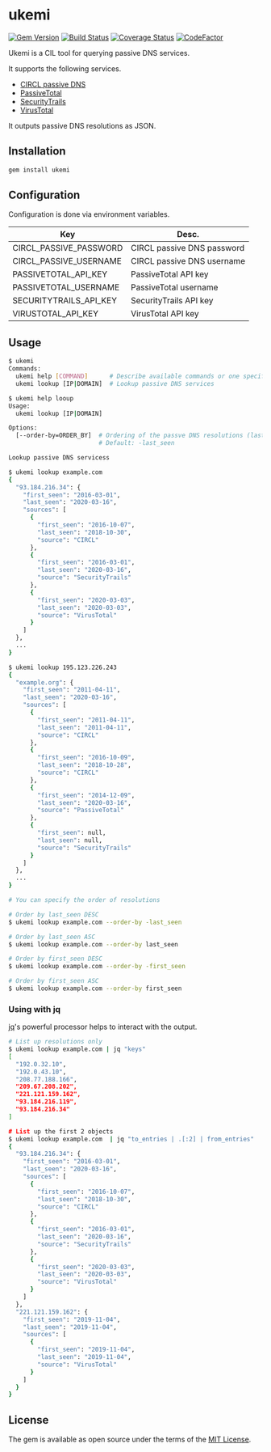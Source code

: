 # ukemi

[![Gem Version](https://badge.fury.io/rb/ukemi.svg)](https://badge.fury.io/rb/ukemi)
[![Build Status](https://travis-ci.com/ninoseki/ukemi.svg?branch=master)](https://travis-ci.com/ninoseki/ukemi)
[![Coverage Status](https://coveralls.io/repos/github/ninoseki/ukemi/badge.svg?branch=master)](https://coveralls.io/github/ninoseki/ukemi?branch=master)
[![CodeFactor](https://www.codefactor.io/repository/github/ninoseki/ukemi/badge)](https://www.codefactor.io/repository/github/ninoseki/ukemi)

Ukemi is a CIL tool for querying passive DNS services.

It supports the following services.

- [CIRCL passive DNS](https://www.circl.lu/services/passive-dns/)
- [PassiveTotal](https://community.riskiq.com/)
- [SecurityTrails](https://securitytrails.com/)
- [VirusTotal](http://virustotal.com)

It outputs passive DNS resolutions as JSON.

## Installation

```bash
gem install ukemi
```

## Configuration

Configuration is done via environment variables.

| Key                    | Desc.                      |
|------------------------|----------------------------|
| CIRCL_PASSIVE_PASSWORD | CIRCL passive DNS password |
| CIRCL_PASSIVE_USERNAME | CIRCL passive DNS username |
| PASSIVETOTAL_API_KEY   | PassiveTotal API key       |
| PASSIVETOTAL_USERNAME  | PassiveTotal username      |
| SECURITYTRAILS_API_KEY | SecurityTrails API key     |
| VIRUSTOTAL_API_KEY     | VirusTotal API key         |

## Usage

```bash
$ ukemi
Commands:
  ukemi help [COMMAND]      # Describe available commands or one specific command
  ukemi lookup [IP|DOMAIN]  # Lookup passive DNS services

$ ukemi help looup
Usage:
  ukemi lookup [IP|DOMAIN]

Options:
  [--order-by=ORDER_BY]  # Ordering of the passve DNS resolutions (last_seen or first_seen)
                         # Default: -last_seen

Lookup passive DNS servicess
```

```bash
$ ukemi lookup example.com
{
  "93.184.216.34": {
    "first_seen": "2016-03-01",
    "last_seen": "2020-03-16",
    "sources": [
      {
        "first_seen": "2016-10-07",
        "last_seen": "2018-10-30",
        "source": "CIRCL"
      },
      {
        "first_seen": "2016-03-01",
        "last_seen": "2020-03-16",
        "source": "SecurityTrails"
      },
      {
        "first_seen": "2020-03-03",
        "last_seen": "2020-03-03",
        "source": "VirusTotal"
      }
    ]
  },
  ...
}

$ ukemi lookup 195.123.226.243
{
  "example.org": {
    "first_seen": "2011-04-11",
    "last_seen": "2020-03-16",
    "sources": [
      {
        "first_seen": "2011-04-11",
        "last_seen": "2011-04-11",
        "source": "CIRCL"
      },
      {
        "first_seen": "2016-10-09",
        "last_seen": "2018-10-28",
        "source": "CIRCL"
      },
      {
        "first_seen": "2014-12-09",
        "last_seen": "2020-03-16",
        "source": "PassiveTotal"
      },
      {
        "first_seen": null,
        "last_seen": null,
        "source": "SecurityTrails"
      }
    ]
  },
  ...
}

# You can specify the order of resolutions

# Order by last_seen DESC
$ ukemi lookup example.com --order-by -last_seen

# Order by last_seen ASC
$ ukemi lookup example.com --order-by last_seen

# Order by first_seen DESC
$ ukemi lookup example.com --order-by -first_seen

# Order by first_seen ASC
$ ukemi lookup example.com --order-by first_seen
```

### Using with jq

[jq](https://stedolan.github.io/jq/)'s powerful processor helps to interact with the output.

```bash
# List up resolutions only
$ ukemi lookup example.com | jq "keys"
[
  "192.0.32.10",
  "192.0.43.10",
  "208.77.188.166",
  "209.67.208.202",
  "221.121.159.162",
  "93.184.216.119",
  "93.184.216.34"
]

# List up the first 2 objects
$ ukemi lookup example.com  | jq "to_entries | .[:2] | from_entries"
{
  "93.184.216.34": {
    "first_seen": "2016-03-01",
    "last_seen": "2020-03-16",
    "sources": [
      {
        "first_seen": "2016-10-07",
        "last_seen": "2018-10-30",
        "source": "CIRCL"
      },
      {
        "first_seen": "2016-03-01",
        "last_seen": "2020-03-16",
        "source": "SecurityTrails"
      },
      {
        "first_seen": "2020-03-03",
        "last_seen": "2020-03-03",
        "source": "VirusTotal"
      }
    ]
  },
  "221.121.159.162": {
    "first_seen": "2019-11-04",
    "last_seen": "2019-11-04",
    "sources": [
      {
        "first_seen": "2019-11-04",
        "last_seen": "2019-11-04",
        "source": "VirusTotal"
      }
    ]
  }
}
```

## License

The gem is available as open source under the terms of the [MIT License](https://opensource.org/licenses/MIT).
